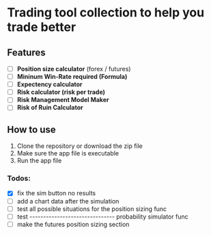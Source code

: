 # Trading tool collection to help you trade better

## Features

- [ ] **Position size calculator** (forex / futures)
- [ ] **Mininum Win-Rate required (Formula)**
- [ ] **Expectency calculator**
- [ ] **Risk calculator (risk per trade)**
- [ ] **Risk Management Model Maker**
- [ ] **Risk of Ruin Calculator**

## How to use

1. Clone the repository or download the zip file
2. Make sure the app file is executable
3. Run the app file

### **Todos:**

- [x] fix the sim button no results
- [ ] add a chart data after the simulation
- [ ] test all possible situations for the position sizing func
- [ ] test ------------------------------- probability simulator func
- [ ] make the futures position sizing section
